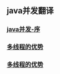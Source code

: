 ## java并发翻译

### [java并发-序](https://snailfighter.github.io/translator/java-summary)
### [多线程的优势](https://snailfighter.github.io/translator/advantage)
### [多线程的优势](https://snailfighter.github.io/translator/disadvantage)
